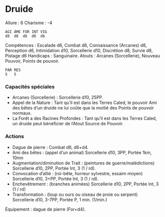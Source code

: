 # Druide

Allure : 6
Charisme : -4

	AGI	ÂME	FOR	INT	VIG
	d8	d8	d6	d8	d6

Compétences : Escalade d6, Combat d6, Connaissance (Arcanes) d8, Perception d6, Intimidation d10, Sorcellerie d10, Discrétion d8, Survie d8, Pistage d6
Handicaps : Sanguinaire.
Atouts : Arcanes (Sorcellerie), Nouveau Pouvoir, Points de pouvoir.

	PAR	RES
	5	5

### Capacités spéciales
- Arcanes (Sorcellerie) : Sorcellerie d10, 25PP.
- Appel de la Nature : Tant qu’il est dans les Terres Caled, le pouvoir Ami des bêtes d’un druide ne lui coûte que la moitié des Points de pouvoir normaux.
- La Forêt a des Racines Profondes : Tant qu’il est dans les Terres Caled, un druide peut bénéficier de l’Atout Source de Pouvoir.

### Actions
- Dague de pierre : Combat d6, d6+d4.
- Ami des bêtes : (appel d’un animal) Sorcellerie d10, 3PP, Portée 1km, 10mn
- Augmentation/diminution de Trait : (peintures de guerre/malédictions) Sorcellerie d10, 2PP, Portée Int, 3 (1 / rd).
- Convocation d’allié : (roi-bête, horreur sylvestre, essaim moyen) Sorcellerie d10, 3+PP, Portée Int, 3 (1 / rd).
- Enchevêtrement : (branches animées) Sorcellerie d10, 2PP, Portée Int, 3 (1 / rd)
- Transformation : (loup ou ours ou oiseau de proie ou serpent) Sorcellerie d10, 3-7PP, Portée P, 1 min. (1/min.)

Équipement : dague de pierre (For+d4).
